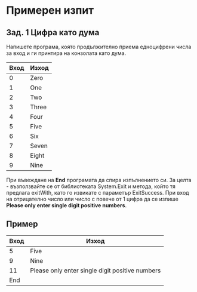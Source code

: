 # Примерен изпит

## Зад. 1 Цифра като дума
Напишете програма, която продължително приема едноцифрени числа за вход и ги принтира на конзолата като дума. 

| Вход | Изход |
|------|-------|
| 0    | Zero  |
| 1    | One   |
| 2    | Two   |
| 3    | Three |
| 4    | Four  |
| 5    | Five  |
| 6    | Six   |
| 7    | Seven |
| 8    | Eight |
| 9    | Nine  |
 
При въвеждане на **End** програмата да спира изпълнението си. За целта -  възползвайте се от библиотеката System.Exit и метода, който тя предлага exitWith, като го извикате с параметър ExitSuccess. При вход на отрицателно число или число с повече от 1 цифра да се изпише **Please only enter single digit positive numbers**. 

## Пример

| Вход | Изход                                           |
|------|-------------------------------------------------|
| 5    | Five                                            |
| 9    | Nine                                            |
| 11   | Please only enter single digit positive numbers |
| End  |                                                 |